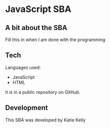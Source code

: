 # JavaScript SBA

## A bit about the SBA

Fill this in when I am done with the programming

## Tech

Languages used:

- JavaScript
- HTML

It is in a public repository on GitHub.

## Development

This SBA was developed by Katie Kelly
